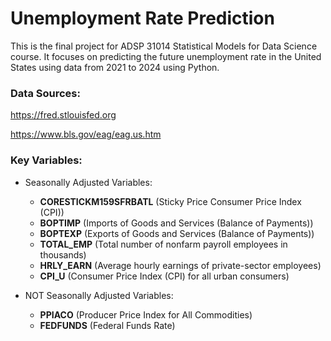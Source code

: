 # Unemployment Rate Prediction
This is the final project for ADSP 31014 Statistical Models for Data Science course. It focuses on predicting the future unemployment rate in the United States using data from 2021 to 2024 using Python.

### Data Sources:
https://fred.stlouisfed.org

https://www.bls.gov/eag/eag.us.htm

### Key Variables:
- Seasonally Adjusted Variables:
  - __CORESTICKM159SFRBATL__ (Sticky Price Consumer Price Index (CPI))
  - __BOPTIMP__ (Imports of Goods and Services (Balance of Payments))
  - __BOPTEXP__ (Exports of Goods and Services (Balance of Payments))
  - __TOTAL_EMP__ (Total number of nonfarm payroll employees in thousands)
  - __HRLY_EARN__ (Average hourly earnings of private-sector employees)
  - __CPI_U__ (Consumer Price Index (CPI) for all urban consumers)

- NOT Seasonally Adjusted Variables:
  - __PPIACO__ (Producer Price Index for All Commodities)
  - __FEDFUNDS__ (Federal Funds Rate)
